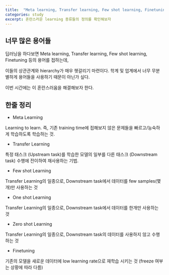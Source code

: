 ```yaml
---
title:  "Meta learning, Transfer learning, Few shot learning, Finetuning 등 용어 정리"
categories: study
excerpt: 혼란스러운 learning 종류들의 정의를 확인해보자
---
```

## 너무 많은 용어들

딥러닝을 하다보면 Meta learning, Transfer learning, Few shot learning, Finetuning 등의 용어를 접하는데,

이들의 상관관계와 hierarchy가 매우 헷갈리기 마련이다. 학계 및 업계에서 너무 무분별하게 용어들을 사용하기 때문이 아닌가 싶다.

이번 시간에는 이 혼란스러움을 해결해보자 한다.

## 한줄 정리

- Meta Learning

Learning to learn. 즉, 기존 training time에 접해보지 않은 문제들을 빠르고/능숙하게 학습하도록 학습하는 것.
- Transfer Learning

특정 태스크 (Upstream task)를 학습한 모델의 일부를 다른 태스크 (Downstream task) 수행에 전이하여 재사용하는 기법.
- Few shot Learning

Transfer Learning의 일종으로, Downstream task에서 데이터를 few samples(몇개)만 사용하는 것
- One shot Learning

Transfer Learning의 일종으로, Downstream task에서 데이터를 한개만 사용하는 것
- Zero shot Learning

Transfer Learning의 일종으로, Downstream task의 데이터를 사용하지 않고 수행하는 것
- Finetuning

기존의 모델을 새로운 데이터에 low learning rate으로 재학습 시키는 것 (freeze 여부는 상황에 따라 다름)
